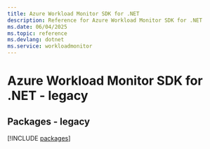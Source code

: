 ```yaml
---
title: Azure Workload Monitor SDK for .NET
description: Reference for Azure Workload Monitor SDK for .NET
ms.date: 06/04/2025
ms.topic: reference
ms.devlang: dotnet
ms.service: workloadmonitor
---
```

# Azure Workload Monitor SDK for .NET - legacy
## Packages - legacy
[!INCLUDE [packages](workload-monitor-index.md)]